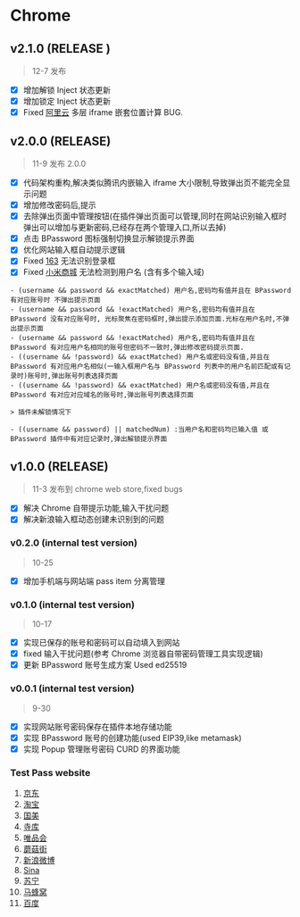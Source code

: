 # Chrome

## v2.1.0 (RELEASE )

> 12-7 发布

- [x] 增加解锁 Inject 状态更新
- [x] 增加锁定 Inject 状态更新
- [x] Fixed [阿里云](https://account.aliyun.com/login/qr_login.htm) 多层 iframe 嵌套位置计算 BUG.

## v2.0.0 (RELEASE)

> 11-9 发布 2.0.0

- [x] 代码架构重构,解决类似腾讯内嵌输入 iframe 大小限制,导致弹出页不能完全显示问题
- [x] 增加修改密码后,提示
- [x] 去除弹出页面中管理按钮(在插件弹出页面可以管理,同时在网站识别输入框时弹出可以增加与更新密码,已经存在两个管理入口,所以去掉)
- [x] 点击 BPassword 图标强制切换显示解锁提示界面
- [x] 优化网站输入框自动提示逻辑
- [x] Fixed [163](https://www.163.com) 无法识别登录框
- [x] Fixed [小米商城](https://account.xiaomi.com/) 无法检测到用户名 (含有多个输入域)

```textarea
- (username && password && exactMatched) 用户名,密码均有值并且在 BPassword 有对应账号时 不弹出提示页面
- (username && password && !exactMatched) 用户名,密码均有值并且在 BPassword 没有对应账号时, 光标聚焦在密码框时,弹出提示添加页面.光标在用户名时,不弹出提示页面
- (username && password && !exactMatched) 用户名,密码均有值并且在 BPassword 有对应用户名相同的账号但密码不一致时,弹出修改密码提示页面.
- ((username && !password) && exactMatched) 用户名或密码没有值,并且在 BPassword 有对应用户名相似(一输入框用户名与 BPassword 列表中的用户名前匹配或有记录时)账号时,弹出账号列表选择页面
- ((username && !password) && exactMatched) 用户名或密码没有值,并且在 BPassword 有对应对应域名的账号时,弹出账号列表选择页面

> 插件未解锁情况下

- ((username && password) || matchedNum) :当用户名和密码均已输入值 或 BPassword 插件中有对应记录时,弹出解锁提示界面

```

## v1.0.0 (RELEASE)

> 11-3 发布到 chrome web store,fixed bugs

- [x] 解决 Chrome 自带提示功能,输入干扰问题
- [x] 解决新浪输入框动态创建未识别到的问题

### v0.2.0 (internal test version)

> 10-25

- [x] 增加手机端与网站端 pass item 分离管理

### v0.1.0 (internal test version)

> 10-17

- [x] 实现已保存的账号和密码可以自动填入到网站
- [x] fixed 输入干扰问题(参考 Chrome 浏览器自带密码管理工具实现逻辑)
- [x] 更新 BPassword 账号生成方案 Used ed25519

### v0.0.1 (internal test version)

> 9-30

- [x] 实现网站账号密码保存在插件本地存储功能
- [x] 实现 BPassword 账号的创建功能(used EIP39,like metamask)
- [x] 实现 Popup 管理账号密码 CURD 的界面功能

### Test Pass website

1. [京东](https://passport.jd.com/)
2. [淘宝](https://login.taobao.com/)
3. [国美](https://login.gome.com.cn/)
4. [寺库](https://passport.secoo.com/)
5. [唯品会](https://passport.vip.com/)
6. [蘑菇街](https://portal.mogu.com/)
7. [新浪微博](https://weibo.com/)
8. [Sina](https://www.sina.com.cn/)
9. [苏宁](https://passport.suning.com/)
10. [马蜂窝](https://passport.mafengwo.cn/)
11. [百度](https://www.baidu.com/)
